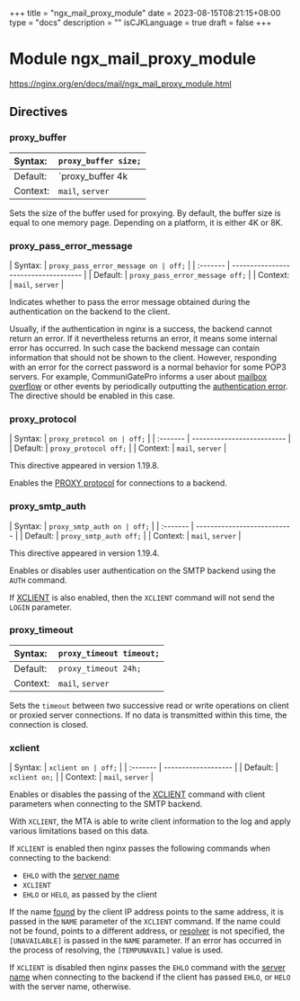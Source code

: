 +++
title = "ngx_mail_proxy_module"
date = 2023-08-15T08:21:15+08:00
type = "docs"
description = ""
isCJKLanguage = true
draft = false
+++

# Module ngx_mail_proxy_module

https://nginx.org/en/docs/mail/ngx_mail_proxy_module.html



## Directives



### proxy_buffer

| Syntax:  | `proxy_buffer size;`  |
| :------- | --------------------- |
| Default: | `proxy_buffer 4k|8k;` |
| Context: | `mail`, `server`      |

Sets the size of the buffer used for proxying. By default, the buffer size is equal to one memory page. Depending on a platform, it is either 4K or 8K.



### proxy_pass_error_message

| Syntax:  | `proxy_pass_error_message on | off;` |
| :------- | ------------------------------------ |
| Default: | `proxy_pass_error_message off;`      |
| Context: | `mail`, `server`                     |

Indicates whether to pass the error message obtained during the authentication on the backend to the client.

Usually, if the authentication in nginx is a success, the backend cannot return an error. If it nevertheless returns an error, it means some internal error has occurred. In such case the backend message can contain information that should not be shown to the client. However, responding with an error for the correct password is a normal behavior for some POP3 servers. For example, CommuniGatePro informs a user about [mailbox overflow](http://www.stalker.com/CommuniGatePro/Alerts.html#Quota) or other events by periodically outputting the [authentication error](http://www.stalker.com/CommuniGatePro/POP.html#Alerts). The directive should be enabled in this case.



### proxy_protocol

| Syntax:  | `proxy_protocol on | off;` |
| :------- | -------------------------- |
| Default: | `proxy_protocol off;`      |
| Context: | `mail`, `server`           |

This directive appeared in version 1.19.8.

Enables the [PROXY protocol](http://www.haproxy.org/download/1.8/doc/proxy-protocol.txt) for connections to a backend.



### proxy_smtp_auth

| Syntax:  | `proxy_smtp_auth on | off;` |
| :------- | --------------------------- |
| Default: | `proxy_smtp_auth off;`      |
| Context: | `mail`, `server`            |

This directive appeared in version 1.19.4.

Enables or disables user authentication on the SMTP backend using the `AUTH` command.

If [XCLIENT](https://nginx.org/en/docs/mail/ngx_mail_proxy_module.html#xclient) is also enabled, then the `XCLIENT` command will not send the `LOGIN` parameter.



### proxy_timeout

| Syntax:  | `proxy_timeout timeout;` |
| :------- | ------------------------ |
| Default: | `proxy_timeout 24h;`     |
| Context: | `mail`, `server`         |

Sets the `timeout` between two successive read or write operations on client or proxied server connections. If no data is transmitted within this time, the connection is closed.



### xclient

| Syntax:  | `xclient on | off;` |
| :------- | ------------------- |
| Default: | `xclient on;`       |
| Context: | `mail`, `server`    |

Enables or disables the passing of the [XCLIENT](http://www.postfix.org/XCLIENT_README.html) command with client parameters when connecting to the SMTP backend.

With `XCLIENT`, the MTA is able to write client information to the log and apply various limitations based on this data.

If `XCLIENT` is enabled then nginx passes the following commands when connecting to the backend:

- `EHLO` with the [server name](https://nginx.org/en/docs/mail/ngx_mail_core_module.html#server_name)
- `XCLIENT`
- `EHLO` or `HELO`, as passed by the client



If the name [found](https://nginx.org/en/docs/mail/ngx_mail_core_module.html#resolver) by the client IP address points to the same address, it is passed in the `NAME` parameter of the `XCLIENT` command. If the name could not be found, points to a different address, or [resolver](https://nginx.org/en/docs/mail/ngx_mail_core_module.html#resolver) is not specified, the `[UNAVAILABLE]` is passed in the `NAME` parameter. If an error has occurred in the process of resolving, the `[TEMPUNAVAIL]` value is used.

If `XCLIENT` is disabled then nginx passes the `EHLO` command with the [server name](https://nginx.org/en/docs/mail/ngx_mail_core_module.html#server_name) when connecting to the backend if the client has passed `EHLO`, or `HELO` with the server name, otherwise.